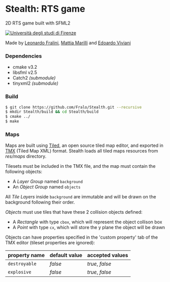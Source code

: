 # Stealth: RTS game
2D RTS game built with SFML2

[![Università degli studi di Firenze](https://i.imgur.com/1NmBfH0.png)](https://ingegneria.unifi.it)

Made by [Leonardo Fralini](https://github.com/Fralo), [Mattia Marilli](https://github.com/mattiamarilli) and [Edoardo Viviani](https://github.com/vivedo)

### Dependencies
 - cmake v3.2
 - libsfml v2.5
 - Catch2 _(submodule)_
 - tinyxml2 _(submodule)_

### Build
```sh
$ git clone https://github.com/Fralo/Stealth.git --recursive
$ mkdir Stealth/build && cd Stealth/build
$ cmake ../
$ make
```

### Maps
Maps are built using [Tiled](https://www.mapeditor.org/), an open source tiled map editor, and exported in [TMX](https://doc.mapeditor.org/en/stable/reference/tmx-map-format/) (Tiled Map XML) format.
Stealth loads all tiled maps resources from *res/maps* directory.

Tilesets must be included in the TMX file, and the map must contain the following objects:
 - A *Layer Group* named `background`
 - An *Object Group* named `objects`

All *Tile Layers* inside `background` are immutable and will be drawn on the background following their order.

*Objects* must use tiles that have these 2 collision objects defined:
 - A *Rectangle* with type `cbox`, which will represent the object collison box
 - A *Point* with type `cx`, which will store the y plane the object will be drawn
 
Objects can have properties specified in the 'custom property' tab of the TMX editor (tileset properties are ignored):

| property name | default value | accepted values |
| --- | --- | --- |
| `destroyable` | *false* | *true*, *false* |
| `explosive` | *false* | *true*, *false* | 
